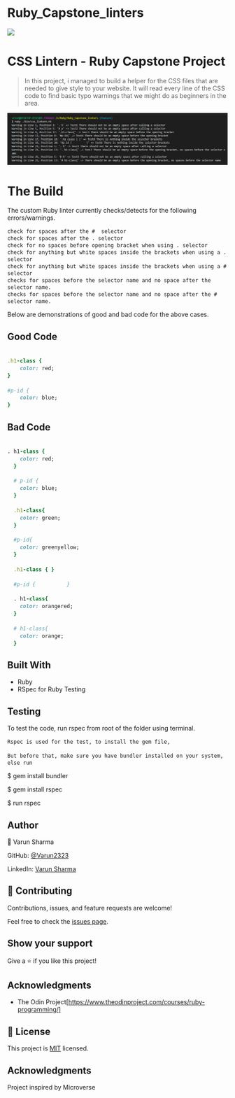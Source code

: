 # Ruby_Capstone_linters
![](https://img.shields.io/badge/Microverse-blueviolet)
# CSS Lintern - Ruby Capstone Project
> In this project, i managed to build a helper for the CSS files that are needed to give style to your website. It will read every line of the CSS code to find basic typo warnings that we might do as beginners in the area.

![screenshot](assets/screenshot.PNG)

# The Build

The custom Ruby linter currently checks/detects for the following errors/warnings.

    check for spaces after the #  selector
    check for spaces after the . selector
    check for no spaces before opening bracket when using . selector
    check for anything but white spaces inside the brackets when using a . selector
    check for anything but white spaces inside the brackets when using a # selector
    checks for spaces before the selector name and no space after the selector name.
    checks for spaces before the selector name and no space after the # selector name.

Below are demonstrations of good and bad code for the above cases.

## Good Code
~~~ruby

.h1-class {
    color: red;
}

#p-id {
    color: blue;
}

~~~

## Bad Code
~~~ruby

. h1-class {
    color: red;
  } 
  
  # p-id {
    color: blue;
  }
  
  .h1-class{
    color: green;
  }        
  
  #p-id{
    color: greenyellow;
  }
  
  .h1-class { }  
  
  #p-id {          }  
  
  . h1-class{
    color: orangered;
  } 
  
  # h1-class{
    color: orange;
  }
~~~    

## Built With
- Ruby
- RSpec for Ruby Testing

## Testing

To test the code, run rspec from root of the folder using terminal. 

    Rspec is used for the test, to install the gem file,

    But before that, make sure you have bundler installed on your system, else run

$ gem install bundler

$ gem install rspec 

$ run rspec


## Author

👤 Varun Sharma

GitHub: [@Varun2323](https://github.com/Varun2323)

LinkedIn: [Varun Sharma](https://www.linkedin.com/in/varun-sharma-82b29b82/) 



## 🤝 Contributing

Contributions, issues, and feature requests are welcome!

Feel free to check the [issues page](https://github.com/NataJenkins/TicTacToe/issues).

## Show your support

Give a ⭐️ if you like this project!

## Acknowledgments

- The Odin Project[https://www.theodinproject.com/courses/ruby-programming/]

## 📝 License

This project is [MIT](lic.url) licensed.
## Acknowledgments

Project inspired by Microverse